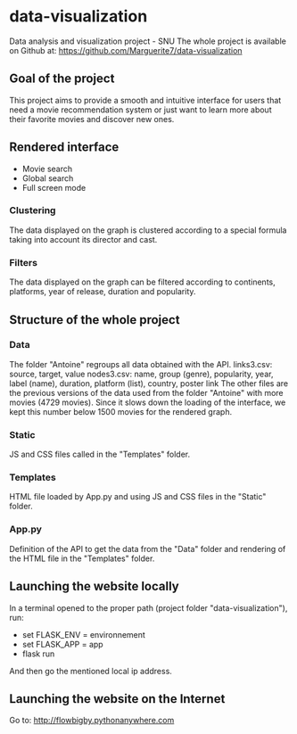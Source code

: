 # data-visualization
Data analysis and visualization project - SNU
The whole project is available on Github at: https://github.com/Marguerite7/data-visualization

## Goal of the project
This project aims to provide a smooth and intuitive interface for users that need a movie recommendation system
or just want to learn more about their favorite movies and discover new ones.

## Rendered interface
- Movie search
- Global search
- Full screen mode
### Clustering
The data displayed on the graph is clustered according to a special formula taking into account its director and cast.
### Filters
The data displayed on the graph can be filtered according to continents, platforms, year of release, duration and popularity.

## Structure of the whole project
### Data
The folder "Antoine" regroups all data obtained with the API.
links3.csv: source, target, value
nodes3.csv: name, group (genre), popularity, year, label (name), duration, platform (list), country, poster link
The other files are the previous versions of the data used from the folder "Antoine" with more movies (4729 movies).
Since it slows down the loading of the interface, we kept this number below 1500 movies for the rendered graph.
### Static
JS and CSS files called in the "Templates" folder.
### Templates
HTML file loaded by App.py and using JS and CSS files in the "Static" folder.
### App.py
Definition of the API to get the data from the "Data" folder and rendering of the HTML file in the "Templates" folder.

## Launching the website locally
In a terminal opened to the proper path (project folder "data-visualization"), run:
- set FLASK_ENV = environnement
- set FLASK_APP = app
- flask run

And then go the mentioned local ip address.

## Launching the website on the Internet
Go to: http://flowbigby.pythonanywhere.com
